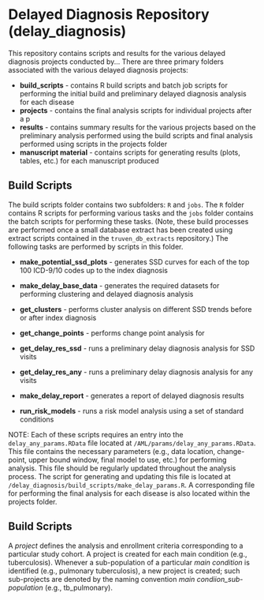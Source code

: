 # Delayed Diagnosis Repository (delay_diagnosis)

This repository contains scripts and results for the various delayed diagnosis projects conducted by\... There are three primary folders associated with the various delayed diagnosis projects:

-   **build_scripts** - contains R build scripts and batch job scripts for performing the initial build and preliminary delayed diagnosis analysis for each disease
-   **projects** - contains the final analysis scripts for individual projects after a p
-   **results** - contains summary results for the various projects based on the preliminary analysis performed using the build scripts and final analysis performed using scripts in the projects folder
-   **manuscript material** - contains scripts for generating results (plots, tables, etc.) for each manuscript produced

## Build Scripts

The build scripts folder contains two subfolders: `R` and `jobs`. The `R` folder contains R scripts for performing various tasks and the `jobs` folder contains the batch scripts for performing these tasks. (Note, these build processes are performed once a small database extract has been created using extract scripts contained in the `truven_db_extracts` repository.) The following tasks are performed by scripts in this folder.

-   **make_potential_ssd_plots** - generates SSD curves for each of the top 100 ICD-9/10 codes up to the index diagnosis

-   **make_delay_base_data** - generates the required datasets for performing clustering and delayed diagnosis analysis

-   **get_clusters** - performs cluster analysis on different SSD trends before or after index diagnosis

-   **get_change_points** - performs change point analysis for

-   **get_delay_res_ssd** - runs a preliminary delay diagnosis analysis for SSD visits

-   **get_delay_res_any** - runs a preliminary delay diagnosis analysis for any visits

-   **make_delay_report** - generates a report of delayed diagnosis results

-   **run_risk_models** - runs a risk model analysis using a set of standard conditions

NOTE: Each of these scripts requires an entry into the `delay_any_params.RData` file located at `/AML/params/delay_any_params.RData`. This file contains the necessary parameters (e.g., data location, change-point, upper bound window, final model to use, etc.) for performing analysis. This file should be regularly updated throughout the analysis process. The script for generating and updating this file is located at `/delay_diagnosis/build_scripts/make_delay_params.R`. A corresponding file for performing the final analysis for each disease is also located within the projects folder.

## Build Scripts

A *project* defines the analysis and enrollment criteria corresponding to a particular study cohort. A project is created for each main condition (e.g., tuberculosis). Whenever a sub-population of a particular *main condition* is identified (e.g., pulmonary tuberculosis), a new project is created; such sub-projects are denoted by the naming convention *main condiion_sub-population* (e.g., tb_pulmonary).

